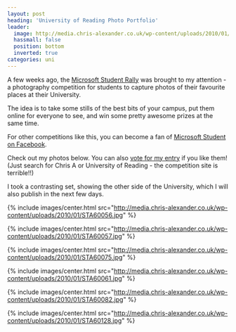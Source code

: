 ```yaml
---
layout: post
heading: 'University of Reading Photo Portfolio'
leader:
  image: http://media.chris-alexander.co.uk/wp-content/uploads/2010/01/STA60053.jpg
  hassmall: false
  position: bottom
  inverted: true
categories: uni
---
```


A few weeks ago, the [Microsoft Student Rally](http://www.microsoft.com/student/en/us/rally/) was brought to my attention - a photography competition for students to capture photos of their favourite places at their University.

The idea is to take some stills of the best bits of your campus, put them online for everyone to see, and win some pretty awesome prizes at the same time.

For other competitions like this, you can become a fan of [Microsoft Student on Facebook](http://www.facebook.com/microsoftstudent).

Check out my photos below. You can also [vote for my entry](http://www.msstudentlounge.com/studentrally/tabid/81/Default.aspx) if you like them! (Just search for Chris A or University of Reading - the competition site is terrible!!)

I took a contrasting set, showing the other side of the University, which I will also publish in the next few days.

{% include images/center.html src="http://media.chris-alexander.co.uk/wp-content/uploads/2010/01/STA60056.jpg" %}

{% include images/center.html src="http://media.chris-alexander.co.uk/wp-content/uploads/2010/01/STA60057.jpg" %}

{% include images/center.html src="http://media.chris-alexander.co.uk/wp-content/uploads/2010/01/STA60075.jpg" %}

{% include images/center.html src="http://media.chris-alexander.co.uk/wp-content/uploads/2010/01/STA60061.jpg" %}

{% include images/center.html src="http://media.chris-alexander.co.uk/wp-content/uploads/2010/01/STA60082.jpg" %}

{% include images/center.html src="http://media.chris-alexander.co.uk/wp-content/uploads/2010/01/STA60128.jpg" %}
